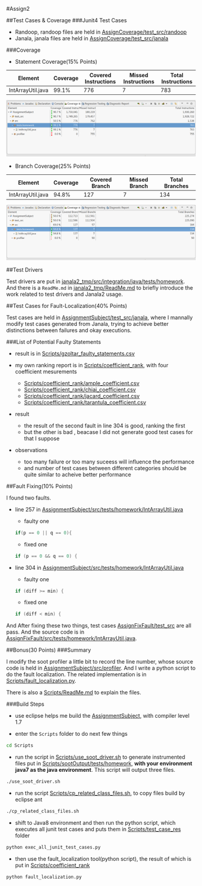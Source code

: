 #Assign2

##Test Cases & Coverage
###Junit4 Test Cases

- Randoop, randoop files are held in [AssignCoverage/test_src/randoop](Assign2/AssignCoverage/test_src/randoop)
- Janala, janala files are held in [AssignCoverage/test_src/janala](Assign2/AssignCoverage/test_src/janala)

###Coverage
- Statement Coverage(15% Points)

Element | Coverage | Covered Instructions | Missed Instructions | Total Instructions
--- | --- | --- | --- | ---
IntArrayUtil.java | 99.1% | 776 | 7 | 783

![Statement Coverage](Pics/StatementCoverage.png)

- Branch Coverage(25% Points)

Element | Coverage | Covered Branch | Missed Branch | Total Branches
--- | --- | --- | --- | ---
IntArrayUtil.java | 94.8% | 127 | 7 | 134

![Branch Coverage](Pics/BranchCoverage.png)

##Test Drivers

Test drivers are put in [janala2_tmp/src/integration/java/tests/homework](janala2_tmp/src/integration/java/tests/homework). And there is a `ReadMe.md` in [janala2_tmp/ReadMe.md](janala2_tmp/ReadMe.md) to briefly introduce the work related to test drivers and Janala2 usage.

##Test Cases for Fault-Localization(40% Points)

Test cases are held in [AssignmentSubject/test_src/janala](AssignmentSubject/test_src/janala), where I mannally modify test cases generated from Janala, trying to achieve better distinctions between failures and okay executions.

###List of Potential Faulty Statements
- result is in [Scripts/gzoltar_faulty_statements.csv](Scripts/gzoltar_faulty_statements.csv)
- my own ranking report is in [Scripts/coefficient_rank](Scripts/coefficient_rank), with four coefficient mesurements
  - [Scripts/coefficient_rank/ample_coefficient.csv](Scripts/coefficient_rank/ample_coefficient.csv)
  - [Scripts/coefficient_rank/chiai_coefficient.csv](Scripts/coefficient_rank/chiai_coefficient.csv)
  - [Scripts/coefficient_rank/jacard_coefficient.csv](Scripts/coefficient_rank/jacard_coefficient.csv)
  - [Scripts/coefficient_rank/tarantula_coefficient.csv](Scripts/coefficient_rank/tarantula_coefficient.csv)

- result
  - the result of the second fault in line 304 is good, ranking the first
  - but the other is bad , beacase I did not generate good test cases for that I suppose

- observations
  - too many failure or too many suceess will influence the performance
  - and number of test cases between different categories should be quite similar to acheive better performance

##Fault Fixing(10% Points)

I found two faults.

- line 257 in [AssignmentSubject/src/tests/homework/IntArrayUtil.java](AssignmentSubject/src/tests/homework/IntArrayUtil.java)

  - faulty one

  ```java
  if(p == 0 || q == 0){
  ```

  - fixed one

  ```java
  if (p == 0 && q == 0) {
  ```

- line 304 in [AssignmentSubject/src/tests/homework/IntArrayUtil.java](AssignmentSubject/src/tests/homework/IntArrayUtil.java)

  - faulty one

  ```java
  if (diff >= min) {
  ```

  - fixed one

  ```java
  if (diff < min) {
  ```

And After fixing these two things, test cases [AssignFixFault/test_src](AssignFixFault/test_src) are all pass. And the source code
is in [AssignFixFault/src/tests/homework/IntArrayUtil.java](AssignFixFault/src/tests/homework/IntArrayUtil.java).


##Bonus(30 Points)
###Summary

I modify the soot profiler a little bit to record the line number, whose source code is held in [AssignmentSubject/src/profiler](AssignmentSubject/src/profiler). And I write a python script to do the fault localization.
The related implementation is in [Scripts/fault_localization.py](Scripts/fault_localization.py).

There is also a [Scripts/ReadMe.md](Scripts/ReadMe.md) to explain the files.

###Build Steps
- use eclipse helps me build the [AssignmentSubject](AssignmentSubject), with compiler level 1.7

- enter the `Scripts` folder to do next few things
```zsh
cd Scripts
```

- run the script in [Scripts/use_soot_driver.sh](Scripts/use_soot_driver.sh) to generate instrumented files put in [Scripts/sootOutput/tests/homework](Scripts/sootOutput/tests/homework), **with your environment java7 as the java environment**. This script will output three files.

```zsh
./use_soot_driver.sh
```

- run the script [Scripts/cp_related_class_files.sh](Scripts/cp_related_class_files.sh), to copy files build by eclipse ant

```zsh
./cp_related_class_files.sh
```

- shift to Java8 environment and then run the python script, which executes all junit test cases and puts them in [Scripts/test_case_res](Scripts/test_case_res) folder

```zsh
python exec_all_junit_test_cases.py
```

- then use the fault_localization tool(python script), the result of which is put in [Scripts/coefficient_rank](Scripts/coefficient_rank)

```
python fault_localization.py
```
